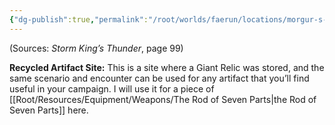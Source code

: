 ```yaml
---
{"dg-publish":true,"permalink":"/root/worlds/faerun/locations/morgur-s-mound/"}
---
```



(Sources: *Storm King’s Thunder*, page 99)

**Recycled Artifact Site:** This is a site where a Giant Relic was stored, and the same scenario and encounter can be used for any artifact that you’ll find useful in your campaign. I will use it for a piece of [[Root/Resources/Equipment/Weapons/The Rod of Seven Parts\|the Rod of Seven Parts]] here.
